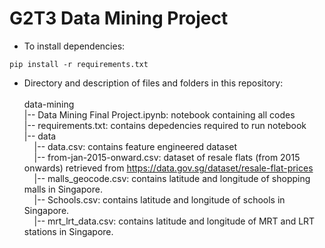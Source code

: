 # G2T3 Data Mining Project
- To install dependencies:
```
pip install -r requirements.txt
```

- Directory and description of files and folders in this repository:<br><br>
data-mining<br>
|-- Data Mining Final Project.ipynb: notebook containing all codes<br>
|-- requirements.txt: contains depedencies required to run notebook<br>
|-- data<br>
&nbsp;&nbsp;&nbsp;&nbsp;|-- data.csv: contains feature engineered dataset<br>
&nbsp;&nbsp;&nbsp;&nbsp;|-- from-jan-2015-onward.csv: dataset of resale flats (from 2015 onwards) retrieved from https://data.gov.sg/dataset/resale-flat-prices<br>
&nbsp;&nbsp;&nbsp;&nbsp;|-- malls_geocode.csv: contains latitude and longitude of shopping malls in Singapore.<br>
&nbsp;&nbsp;&nbsp;&nbsp;|-- Schools.csv: contains latitude and longitude of schools in Singapore.<br>
&nbsp;&nbsp;&nbsp;&nbsp;|-- mrt_lrt_data.csv: contains latitude and longitude of MRT and LRT stations in Singapore.

